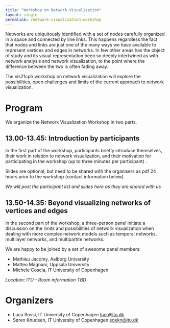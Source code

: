 ```yaml
---
title: "Workshop on Network Visualization"
layout: single
permalink: /network-visualization-workshop
---
```

Networks are ubiquitously identified with a set of nodes carefully organized in a space and connected by line links. This happens regardless the fact that nodes and links are just one of the many ways we have available to represent vertices and edges in networks. In few other areas has the object of study and its visual representation been so deeply intertwined as with network analysis and network visualization, to the point where the difference between the two is often fading away.

The vis21cph workshop on network visualization will explore the possibilities, open challenges and limits of the current approach to network visualization. 

# Program

We organize the Network Visualization Workshop in two parts. 

## 13.00-13.45: Introduction by participants

In the first part of the workshop, participants briefly introduce themselves, their work in relation to network visualization, and their motivation for participating in the workshop (up to three minutes per participant) . 

Slides are optional, but need to be shared with the organisers as pdf 24 hours prior to the workshop (contact information below). 

_We will post the participant list and slides here as they are shared with us_

## 13.50-14.35: Beyond visualizing networks of vertices and edges

In the second part of the workshop, a three-person panel initiate a discussion on the limits and possibilities of network visualization when dealing with more complex network models such as temporal networks, multilayer networks, and multipartite networks. 

We are happy to be joined by a set of awesome panel members:
* Mathieu Jacomy, Aalborg University
* Matteo Magnani, Uppsala University
* Michele Coscia, IT University of Copenhagen

*Location: ITU - Room information TBD*

# Organizers
* Luca Rossi, IT University of Copenhagen [lucr@itu.dk](mailto:lucr@itu.dk)
* Søren Knudsen, IT University of Copenhagen [soekn@itu.dk](mailto:soekn@itu.dk)
